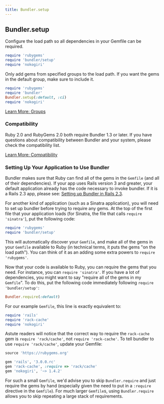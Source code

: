 ```yaml
---
title: Bundler.setup
---
```


## Bundler.setup

Configure the load path so all dependencies in your Gemfile can be required.

~~~ ruby
require 'rubygems'
require 'bundler/setup'
require 'nokogiri'
~~~

Only add gems from specified groups to the load path. If you want the gems in the
default group, make sure to include it.

~~~ ruby
require 'rubygems'
require 'bundler'
Bundler.setup(:default, :ci)
require 'nokogiri'
~~~

[Learn More: Groups](./groups.html)

### Compatibility

Ruby 2.0 and RubyGems 2.0 both require Bundler 1.3 or later. If you have
questions about compatibility between Bundler and your system, please check
the compatibility list.

[Learn More: Compatibility](./compatibility.html)

### Setting Up Your Application to Use Bundler

Bundler makes sure that Ruby can find all of the gems in the `Gemfile`
(and all of their dependencies). If your app uses Rails version 3 and greater, your default
application already has the code necessary to invoke bundler. If it is a
Rails 2.3 app, please see: [Setting up Bundler in Rails 2.3](./rails23.html).

For another kind of application (such as a Sinatra application), you will need
to set up bundler before trying to require any gems. At the top of the first
file that your application loads (for Sinatra, the file that calls `require 'sinatra'`),
put the following code:

~~~ ruby
require 'rubygems'
require 'bundler/setup'
~~~

This will automatically discover your `Gemfile`, and make all of the gems in your
`Gemfile` available to Ruby (in technical terms, it puts the gems
"on the load path"). You can think of it as an adding some extra powers to
`require 'rubygems'`.

Now that your code is available to Ruby, you can require the gems that you need.
For instance, you can `require 'sinatra'`. If you have a lot of dependencies, you
might want to say "require all of the gems in my `Gemfile`". To do this, put the
following code immediately following `require 'bundler/setup'`:

~~~ ruby
Bundler.require(:default)
~~~

For our example `Gemfile`, this line is exactly equivalent to:

~~~ ruby
require 'rails'
require 'rack-cache'
require 'nokogiri'
~~~

Astute readers will notice that the correct way to require the `rack-cache`
gem is `require 'rack/cache'`, not `require 'rack-cache'`. To tell bundler to
use `require 'rack/cache'`, update your Gemfile:

~~~ ruby
source 'https://rubygems.org'

gem 'rails', '3.0.0.rc'
gem 'rack-cache', :require => 'rack/cache'
gem 'nokogiri', '~> 1.4.2'
~~~

For such a small `Gemfile`, we'd advise you to skip `Bundler.require` and just
require the gems by hand (especially given the need to put in a `:require`
directive in the `Gemfile`). For much larger `Gemfile`s, using `Bundler.require`
allows you to skip repeating a large stack of requirements.

